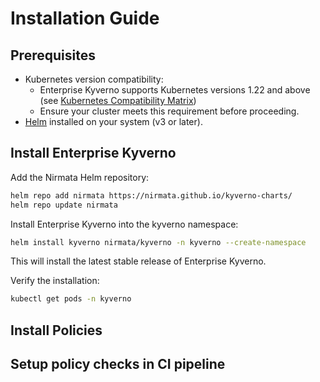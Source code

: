 # Installation Guide

## Prerequisites
* Kubernetes version compatibility:
  * Enterprise Kyverno supports Kubernetes versions 1.22 and above (see [Kubernetes Compatibility Matrix](https://docs.nirmata.io/docs/n4k/release-compatibility-matrix/))
  * Ensure your cluster meets this requirement before proceeding.
* [Helm](https://helm.sh/) installed on your system (v3 or later).

## Install Enterprise Kyverno
Add the Nirmata Helm repository:
```bash
helm repo add nirmata https://nirmata.github.io/kyverno-charts/
helm repo update nirmata
```

Install Enterprise Kyverno into the kyverno namespace:
```bash
helm install kyverno nirmata/kyverno -n kyverno --create-namespace
```
This will install the latest stable release of Enterprise Kyverno.

Verify the installation:
```bash
kubectl get pods -n kyverno
```

## Install Policies

## Setup policy checks in CI pipeline